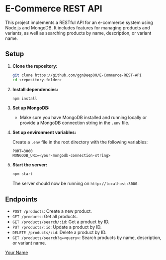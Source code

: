 # E-Commerce REST API

This project implements a RESTful API for an e-commerce system using Node.js and MongoDB. It includes features for managing products and variants, as well as searching products by name, description, or variant name.

## Setup

1. **Clone the repository:**

    ```bash
    git clone https://github.com/ggnDeep00/E-Commerce-REST-API
    cd <repository-folder>
    ```

2. **Install dependencies:**

    ```bash
    npm install
    ```

3. **Set up MongoDB:**

    - Make sure you have MongoDB installed and running locally or provide a MongoDB connection string in the `.env` file.

4. **Set up environment variables:**

    Create a `.env` file in the root directory with the following variables:

    ```env
    PORT=3000
    MONGODB_URI=<your-mongodb-connection-string>
    ```

5. **Start the server:**

    ```bash
    npm start
    ```

    The server should now be running on `http://localhost:3000`.

## Endpoints

- `POST /products`: Create a new product.
- `GET /products`: Get all products.
- `GET /products/search/:id`: Get a product by ID.
- `PUT /products/:id`: Update a product by ID.
- `DELETE /products/:id`: Delete a product by ID.
- `GET /products/search?q=<query>`: Search products by name, description, or variant name.


 [Your Name](https://github.com/your-username)
